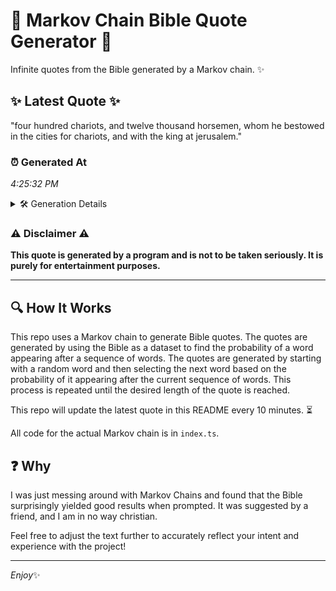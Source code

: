 # 📖 Markov Chain Bible Quote Generator 📖

Infinite quotes from the Bible generated by a Markov chain. ✨

## ✨ Latest Quote ✨
"four hundred chariots, and twelve thousand horsemen, whom he bestowed in the cities for chariots, and with the king at jerusalem."

### ⏰ Generated At
*4:25:32 PM*

<details>
    <summary>🛠️ Generation Details</summary>
    <p>
        <strong>🌱 Seed:</strong> four<br>
        <strong>🔄 Iterations:</strong> 20<br>
        <strong>📜 Context History:</strong><br>[ four ]: hundred<br>[ four, hundred ]: chariots,<br>[ four, hundred, chariots, ]: and<br>[ four, hundred, chariots,, and ]: twelve<br>[ four, hundred, chariots,, and, twelve ]: thousand<br>[ four, hundred, chariots,, and, twelve, thousand ]: horsemen,<br>[ hundred, chariots,, and, twelve, thousand, horsemen, ]: whom<br>[ chariots,, and, twelve, thousand, horsemen,, whom ]: he<br>[ and, twelve, thousand, horsemen,, whom, he ]: bestowed<br>[ twelve, thousand, horsemen,, whom, he, bestowed ]: in<br>[ thousand, horsemen,, whom, he, bestowed, in ]: the<br>[ horsemen,, whom, he, bestowed, in, the ]: cities<br>[ whom, he, bestowed, in, the, cities ]: for<br>[ he, bestowed, in, the, cities, for ]: chariots,<br>[ bestowed, in, the, cities, for, chariots, ]: and<br>[ in, the, cities, for, chariots,, and ]: with<br>[ the, cities, for, chariots,, and, with ]: the<br>[ cities, for, chariots,, and, with, the ]: king<br>[ for, chariots,, and, with, the, king ]: at<br>[ chariots,, and, with, the, king, at ]: jerusalem.<br>
    </p>
</details>

### ⚠️ Disclaimer ⚠️
**This quote is generated by a program and is not to be taken seriously. It is purely for entertainment purposes.**

---

## 🔍 How It Works

This repo uses a Markov chain to generate Bible quotes. The quotes are generated by using the Bible as a dataset to find the probability of a word appearing after a sequence of words. The quotes are generated by starting with a random word and then selecting the next word based on the probability of it appearing after the current sequence of words. This process is repeated until the desired length of the quote is reached.

This repo will update the latest quote in this README every 10 minutes. ⏳

All code for the actual Markov chain is in `index.ts`.

## ❓ Why

I was just messing around with Markov Chains and found that the Bible surprisingly yielded good results when prompted. 
It was suggested by a friend, and I am in no way christian.

Feel free to adjust the text further to accurately reflect your intent and experience with the project!

---

*Enjoy*✨
